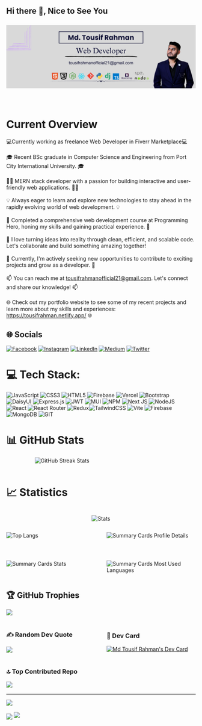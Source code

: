 ## Hi there 👋, Nice to See You<br><br>![I'm a MERN Stack Developer](./assets/coverPic.png)

<br>

# Current Overview

💻Currently working as freelance Web Developer in Fiverr Marketplace💻 <br/> </br>
🎓 Recent BSc graduate in Computer Science and Engineering from Port City International University. 🎓<br><br>👩‍💻 MERN stack developer with a passion for building interactive and user-friendly web applications. 👩‍💻<br><br>💡 Always eager to learn and explore new technologies to stay ahead in the rapidly evolving world of web development. 💡<br><br>🌟 Completed a comprehensive web development course at Programming Hero, honing my skills and gaining practical experience. 🌟<br><br>🚀 I love turning ideas into reality through clean, efficient, and scalable code. Let's collaborate and build something amazing together! <br><br>🌱 Currently, I'm actively seeking new opportunities to contribute to exciting projects and grow as a developer. 🌱<br><br>📫 You can reach me at tousifrahmanofficial21@gmail.com. Let's connect and share our knowledge! 📫<br><br>🌐 Check out my portfolio website to see some of my recent projects and learn more about my skills and experiences: https://tousifrahman.netlify.app/ 🌐
<br>

## 🌐 Socials

[![Facebook](https://img.shields.io/badge/Facebook-%231877F2.svg?logo=Facebook&logoColor=white)](https://www.facebook.com/tousifrahmanofficial) [![Instagram](https://img.shields.io/badge/Instagram-%23E4405F.svg?logo=Instagram&logoColor=white)](https://www.instagram.com/rahman_tousif/) [![LinkedIn](https://img.shields.io/badge/LinkedIn-%230077B5.svg?logo=linkedin&logoColor=white)](https://www.linkedin.com/in/tousif-rahman-79881720a/) [![Medium](https://img.shields.io/badge/Medium-12100E?logo=medium&logoColor=white)](https://medium.com/@tousifrahmanofficial21) [![Twitter](https://img.shields.io/badge/Twitter-%231DA1F2.svg?logo=Twitter&logoColor=white)](https://x.com/TousifR03827279)

# 💻 Tech Stack:

![JavaScript](https://img.shields.io/badge/javascript-%23323330.svg?style=for-the-badge&logo=javascript&logoColor=%23F7DF1E) ![CSS3](https://img.shields.io/badge/css3-%231572B6.svg?style=for-the-badge&logo=css3&logoColor=white) ![HTML5](https://img.shields.io/badge/html5-%23E34F26.svg?style=for-the-badge&logo=html5&logoColor=white) ![Firebase](https://img.shields.io/badge/firebase-%23039BE5.svg?style=for-the-badge&logo=firebase) ![Vercel](https://img.shields.io/badge/vercel-%23000000.svg?style=for-the-badge&logo=vercel&logoColor=white) ![Bootstrap](https://img.shields.io/badge/bootstrap-%238511FA.svg?style=for-the-badge&logo=bootstrap&logoColor=white) ![DaisyUI](https://img.shields.io/badge/daisyui-5A0EF8?style=for-the-badge&logo=daisyui&logoColor=white) ![Express.js](https://img.shields.io/badge/express.js-%23404d59.svg?style=for-the-badge&logo=express&logoColor=%2361DAFB) ![JWT](https://img.shields.io/badge/JWT-black?style=for-the-badge&logo=JSON%20web%20tokens) ![MUI](https://img.shields.io/badge/MUI-%230081CB.svg?style=for-the-badge&logo=mui&logoColor=white) ![NPM](https://img.shields.io/badge/NPM-%23CB3837.svg?style=for-the-badge&logo=npm&logoColor=white) ![Next JS](https://img.shields.io/badge/Next-black?style=for-the-badge&logo=next.js&logoColor=white) ![NodeJS](https://img.shields.io/badge/node.js-6DA55F?style=for-the-badge&logo=node.js&logoColor=white) ![React](https://img.shields.io/badge/react-%2320232a.svg?style=for-the-badge&logo=react&logoColor=%2361DAFB) ![React Router](https://img.shields.io/badge/React_Router-CA4245?style=for-the-badge&logo=react-router&logoColor=white) ![Redux](https://img.shields.io/badge/redux-%23593d88.svg?style=for-the-badge&logo=redux&logoColor=white)![TailwindCSS](https://img.shields.io/badge/tailwindcss-%2338B2AC.svg?style=for-the-badge&logo=tailwind-css&logoColor=white) ![Vite](https://img.shields.io/badge/vite-%23646CFF.svg?style=for-the-badge&logo=vite&logoColor=white) ![Firebase](https://img.shields.io/badge/Firebase-039BE5?style=for-the-badge&logo=Firebase&logoColor=white) ![MongoDB](https://img.shields.io/badge/MongoDB-%234ea94b.svg?style=for-the-badge&logo=mongodb&logoColor=white) ![GIT](https://img.shields.io/badge/Git-fc6d26?style=for-the-badge&logo=git&logoColor=white)

<!-- Proudly created with GPRM ( https://gprm.itsvg.in ) -->

# 📊 GitHub Stats

<div style="display: flex; justify-content: center;">
    <img src="https://github-readme-streak-stats.herokuapp.com/?user=devtousif&theme=midnight-purple&hide_border=false" width=70% alt="GitHub Streak Stats" />
</div>
<br>

# 📈 Statistics

</hr>

<div style="display: flex; justify-content: center;">

![Stats](https://github-readme-stats.vercel.app/api?username=devtousif&theme=dark&show_icons=true)

</div>

<div style="display: grid; grid-template-columns: repeat(2, 1fr); grid-gap: 30px; ">

![Top Langs](https://github-readme-stats.vercel.app/api/top-langs/?username=devtousif&theme=dark&layout=compact)

![Summary Cards Profile Details](https://github-profile-summary-cards.vercel.app/api/cards/profile-details?username=devtousif&theme=dracula)


![Summary Cards Stats](https://github-profile-summary-cards.vercel.app/api/cards/stats?username=devtousif&theme=dracula)

![Summary Cards Most Used Languages](https://github-profile-summary-cards.vercel.app/api/cards/most-commit-language?username=devtousif&theme=dracula)

</div>

## 🏆 GitHub Trophies

![](https://github-profile-trophy.vercel.app/?username=devtousif&theme=radical&no-frame=false&no-bg=false&margin-w=4)

<div style="display:flex; justify-content: space-between;
  align-items: center;">

<div style="width:50%;">

### ✍️ Random Dev Quote

![](https://quotes-github-readme.vercel.app/api?type=vetical&theme=radical)

</div>

<div style="width:50%; margin-left: 30px;">

### 📓 Dev Card

<a href="https://app.daily.dev/devtousif"><img src="https://api.daily.dev/devcards/v2/Ee03n0kEZ01HFG7xeIENs.png?type=default&r=6jk" width="356" alt="Md Tousif Rahman's Dev Card"/></a>

</div>

</div>

### 🔝 Top Contributed Repo

![](https://github-contributor-stats.vercel.app/api?username=devtousif&limit=5&theme=tokyonight&combine_all_yearly_contributions=true)

---

[![](https://visitcount.itsvg.in/api?id=devtousif&icon=5&color=11)](https://visitcount.itsvg.in)

<img align="center" src="https://github-readme-activity-graph.vercel.app/graph?username=devtousif&theme=dracula"/>

<img src="https://raw.githubusercontent.com/Trilokia/Trilokia/379277808c61ef204768a61bbc5d25bc7798ccf1/bottom_header.svg" />
